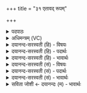 +++
title = "३१ एतावद् रूपम्"

+++
<details><summary>पदपाठः</summary>

ए॒ताव॑त्। रू॒पम्। य॒ज्ञस्य॑। यत्। दे॒वैः। ब्रह्म॑णा। कृ॒तम्। तत्। ए॒तत्। सर्व॑म्। आ॒प्नो॒ति॒। य॒ज्ञे। सौ॒त्रा॒म॒णी। सु॒ते। ३१।
</details>

<details><summary>अधिमन्त्रम् (VC)</summary>

- यज्ञो देवता
- हैमवर्चिर्ऋषिः
- अनुष्टुप्
- गान्धारः
</details>

<details><summary>दयानन्द-सरस्वती (हि) - विषयः</summary>

फिर मनुष्यों को क्या करना चाहिये, इस विषय को अगले मन्त्र में कहा है ॥
</details>

<details><summary>दयानन्द-सरस्वती (हि) - पदार्थः</summary>

पदार्थान्वयभाषाः -  जो मनुष्य (यत्) जिस (देवैः) विद्वानों और (ब्रह्मणा) परमेश्वर वा चार वेदों ने (यज्ञस्य) यज्ञ के (एतावत्) इतने (रूपम्) स्वरूप को (कृतम्) सिद्ध किया वा प्रकाशित किया है, (तत्) उस (एतत्) इस (सर्वम्) समस्त को (सौत्रामणी) जिसमें यज्ञोपवीतादि ग्रन्थियुक्त सूत्र धारण किये जाते हैं, उस (सुते) सिद्ध किये हुए (यज्ञे) यज्ञ में (आप्नोति) प्राप्त होता है, वह द्विज होने का आरम्भ करता है ॥३१ ॥
</details>

<details><summary>दयानन्द-सरस्वती (हि) - भावार्थः</summary>

भावार्थभाषाः -  विद्वान् मनुष्यों को योग्य है कि जितना यज्ञ के अनुष्ठान का अनुसन्धान किया जाता है, उतना ही अनुष्ठान करके बड़े उत्तम यज्ञ के फल को प्राप्त होवें ॥३१ ॥
</details>

<details><summary>दयानन्द-सरस्वती (सं) - विषयः</summary>

पुनर्मनुष्यः किं कुर्युरित्याह ॥
</details>

<details><summary>दयानन्द-सरस्वती (सं) - पदार्थः</summary>

पदार्थान्वयभाषाः -  यो मनुष्यो यद्देवैर्ब्रह्मणा यज्ञस्यैतावद् रूपं कृतं तदेतत् सर्वं सौत्रामणी सुते यज्ञ आप्नोति, स द्विजत्वारम्भं करोति ॥३१ ॥
</details>

<details><summary>दयानन्द-सरस्वती (सं) - भावार्थः</summary>

भावार्थभाषाः -  विद्वद्भिर्मनुष्यैर्यावद् यज्ञानुष्ठानानुसन्धानं क्रियेत तावदेवानुष्ठाय महोत्तमं यज्ञफलमाप्तव्यम् ॥३१ ॥
</details>

<details><summary>सविता जोशी ← दयानन्दः (म) - भावार्थः</summary>

भावार्थभाषाः -  विद्वान माणसांनी यज्ञाच्या विधीचे जितके अनुसंधान केले जाऊ शकते तितके अनुष्ठान करावे व बृहद् यज्ञाचे फळ प्राप्त करावे.
</details>